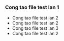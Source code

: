 ### Cong tao file test lan 1
- Cong tao file test lan 2
- Cong tao file test lan 2
- Cong tao file test lan 3
- Cong tao file test lan 2
